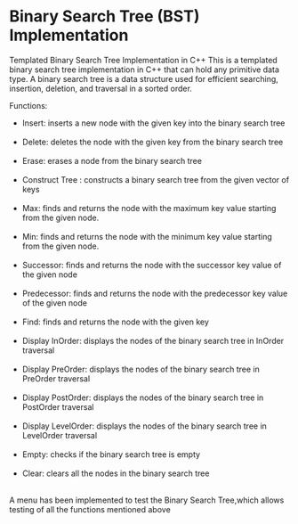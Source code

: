 # Binary Search Tree (BST) Implementation
Templated Binary Search Tree Implementation in C++
This is a templated binary search tree implementation in C++ that can hold any primitive data type. A binary search tree is a data structure used for efficient searching, insertion, deletion, and traversal in a sorted order.

Functions: <br>
* Insert: inserts a new node with the given key into the binary search tree <br><br>
* Delete: deletes the node with the given key from the binary search tree <br><br>
* Erase: erases a node from the binary search tree <br><br>
* Construct Tree : constructs a binary search tree from the given vector of keys <br><br>
* Max: finds and returns the node with the maximum key value starting from the given node. <br><br>
* Min: finds and returns the node with the minimum key value starting from the given node. <br><br>
* Successor: finds and returns the node with the successor key value of the given node <br><br>
* Predecessor: finds and returns the node with the predecessor key value of the given node <br><br>
* Find: finds and returns the node with the given key <br><br>
* Display InOrder: displays the nodes of the binary search tree in InOrder traversal <br><br>
* Display PreOrder: displays the nodes of the binary search tree in PreOrder traversal <br><br>
* Display PostOrder: displays the nodes of the binary search tree in PostOrder traversal<br><br>
* Display LevelOrder: displays the nodes of the binary search tree in LevelOrder traversal <br><br>
* Empty: checks if the binary search tree is empty <br><br>
* Clear: clears all the nodes in the binary search tree <br><br>

A menu has been implemented to test the Binary Search Tree,which allows testing of all the functions mentioned above

